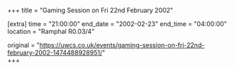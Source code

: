 +++
title = "Gaming Session on Fri 22nd February 2002"

[extra]
time = "21:00:00"
end_date = "2002-02-23"
end_time = "04:00:00"
location = "Ramphal R0.03/4"

original = "https://uwcs.co.uk/events/gaming-session-on-fri-22nd-february-2002-1474488928951/"    
+++



